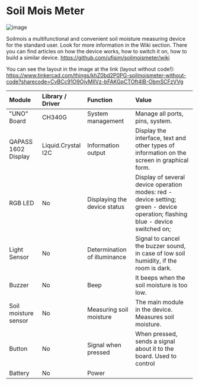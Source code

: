 # Soil Mois Meter
![image](https://github.com/ufisim/soilmoismeter/assets/143403528/426ddba6-ede4-44ac-8e0d-029a27529055)

Soilmois a multifunctional and convenient soil moisture measuring device for the standard user.
Look for more information in the Wiki section. There you can find articles on how the device works, how to switch it on, how to build a similar device.
https://github.com/ufisim/soilmoismeter/wiki

You can see the layout in the image at the link (layout without code!):
https://www.tinkercad.com/things/khZ0bd2P0PG-soilmoismeter-without-code?sharecode=CvBCc91O9OjyMIlVz-bFAKGpCTOft4IB-ObmSCFzVVg

| Module | Library / Driver | Function | Value |
| :---         | :---      | :--- | :---  |
| "UNO" Board   | CH340G     | System management    | Manage all ports, pins, system.    |
| QAPASS 1602 Display    | Liquid.Crystal I2C       | Information output      | Display the interface, text and other types of information on the screen in graphical form.     |
| RGB LED    | No       | Displaying the device status      | Display of several device operation modes: red - device setting; green - device operation; flashing blue - device switched on;      |
| Light Sensor    | No       | Determination of illuminance      | Signal to cancel the buzzer sound, in case of low soil humidity, if the room is dark.      |
| Buzzer    | No       | Beep      | It beeps when the soil moisture is too low.      |
| Soil moisture sensor    | No       | Measuring soil moisture      | The main module in the device. Measures soil moisture.      |
| Button    | No       | Signal when pressed      | When pressed, sends a signal about it to the board. Used to control      |
| Battery    | No       | Power      |       |
